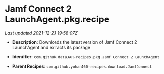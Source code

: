 # Jamf Connect 2 LaunchAgent.pkg.recipe

_Last updated 2021-12-23 19:58:07Z_

- **Description**: Downloads the latest version of Jamf Connect 2 LaunchAgent and extracts its package

- **Identifier**: `com.github.dataJAR-recipes.pkg.Jamf Connect 2 LaunchAgent`

- **Parent Recipes**: `com.github.yohan460-recipes.download.JamfConnect`